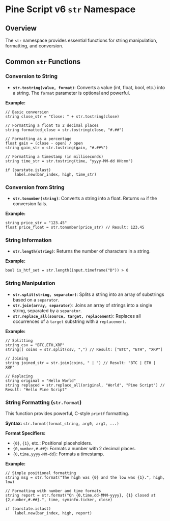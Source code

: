 # Pine Script v6 `str` Namespace

## Overview

The `str` namespace provides essential functions for string manipulation, formatting, and conversion.

## Common `str` Functions

### Conversion to String

- **`str.tostring(value, format)`**: Converts a value (int, float, bool, etc.) into a string. The `format` parameter is optional and powerful.

**Example:**
```pine
// Basic conversion
string close_str = "Close: " + str.tostring(close)

// Formatting a float to 2 decimal places
string formatted_close = str.tostring(close, "#.##")

// Formatting as a percentage
float gain = (close - open) / open
string gain_str = str.tostring(gain, "#.##%")

// Formatting a timestamp (in milliseconds)
string time_str = str.tostring(time, "yyyy-MM-dd HH:mm")

if (barstate.islast)
    label.new(bar_index, high, time_str)
```

### Conversion from String

- **`str.tonumber(string)`**: Converts a string into a float. Returns `na` if the conversion fails.

**Example:**
```pine
string price_str = "123.45"
float price_float = str.tonumber(price_str) // Result: 123.45
```

### String Information

- **`str.length(string)`**: Returns the number of characters in a string.

**Example:**
```pine
bool is_htf_set = str.length(input.timeframe("D")) > 0
```

### String Manipulation

- **`str.split(string, separator)`**: Splits a string into an array of substrings based on a `separator`.
- **`str.join(array, separator)`**: Joins an array of strings into a single string, separated by a `separator`.
- **`str.replace_all(source, target, replacement)`**: Replaces all occurrences of a `target` substring with a `replacement`.

**Example:**
```pine
// Splitting
string csv = "BTC,ETH,XRP"
string[] coins = str.split(csv, ",") // Result: ["BTC", "ETH", "XRP"]

// Joining
string joined_str = str.join(coins, " | ") // Result: "BTC | ETH | XRP"

// Replacing
string original = "Hello World"
string replaced = str.replace_all(original, "World", "Pine Script") // Result: "Hello Pine Script"
```

### String Formatting (`str.format`)

This function provides powerful, C-style `printf` formatting.

**Syntax:** `str.format(format_string, arg0, arg1, ...)`

**Format Specifiers:**
- `{0}`, `{1}`, etc.: Positional placeholders.
- `{0,number,#.##}`: Formats a number with 2 decimal places.
- `{0,time,yyyy-MM-dd}`: Formats a timestamp.

**Example:**
```pine
// Simple positional formatting
string msg = str.format("The high was {0} and the low was {1}.", high, low)

// Formatting with number and time formats
string report = str.format("On {0,time,dd-MMM-yyyy}, {1} closed at {2,number,#.##}.", time, syminfo.ticker, close)

if (barstate.islast)
    label.new(bar_index, high, report)
```
